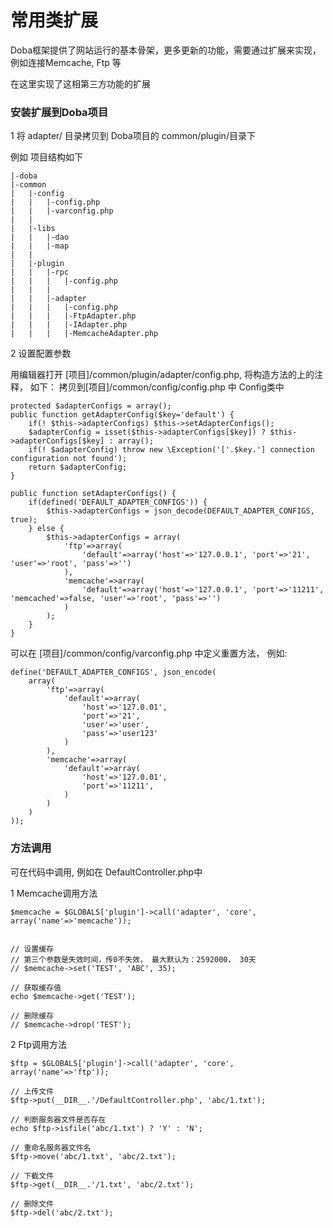
# 常用类扩展

Doba框架提供了网站运行的基本骨架，更多更新的功能，需要通过扩展来实现，例如连接Memcache, Ftp 等

在这里实现了这相第三方功能的扩展


### 安装扩展到Doba项目

1 将 adapter/ 目录拷贝到 Doba项目的 common/plugin/目录下

例如 项目结构如下
```
|-doba
|-common
|   |-config
|   |   |-config.php
|   |   |-varconfig.php
|   |
|   |-libs 
|   |   |-dao
|   |   |-map
|   |
|   |-plugin
|   |   |-rpc
|   |   |   |-config.php
|   |   |
|   |   |-adapter
|   |   |   |-config.php
|   |   |   |-FtpAdapter.php
|   |   |   |-IAdapter.php
|   |   |   |-MemcacheAdapter.php
```

2 设置配置参数

用编辑器打开 [项目]/common/plugin/adapter/config.php, 将构造方法的上的注释， 如下： 拷贝到[项目]/common/config/config.php 中 Config类中

```
protected $adapterConfigs = array();
public function getAdapterConfig($key='default') {
    if(! $this->adapterConfigs) $this->setAdapterConfigs();
    $adapterConfig = isset($this->adapterConfigs[$key]) ? $this->adapterConfigs[$key] : array();
    if(! $adapterConfig) throw new \Exception('['.$key.'] connection configuration not found');
    return $adapterConfig;
}

public function setAdapterConfigs() {
    if(defined('DEFAULT_ADAPTER_CONFIGS')) {
        $this->adapterConfigs = json_decode(DEFAULT_ADAPTER_CONFIGS, true);
    } else {
        $this->adapterConfigs = array(
            'ftp'=>array(
                'default'=>array('host'=>'127.0.0.1', 'port'=>'21', 'user'=>'root', 'pass'=>'')
            ),
            'memcache'=>array(
                'default'=>array('host'=>'127.0.0.1', 'port'=>'11211', 'memcached'=>false, 'user'=>'root', 'pass'=>'')
            )
        );
    }
}
```

可以在 [项目]/common/config/varconfig.php 中定义重置方法， 例如:

```
define('DEFAULT_ADAPTER_CONFIGS', json_encode(
    array(
        'ftp'=>array(
            'default'=>array(
                'host'=>'127.0.01', 
                'port'=>'21', 
                'user'=>'user', 
                'pass'=>'user123'
            )
        ),
        'memcache'=>array(
            'default'=>array(
                'host'=>'127.0.01', 
                'port'=>'11211', 
            )   
        )
    )   
));
```


### 方法调用

可在代码中调用, 例如在 DefaultController.php中

1 Memcache调用方法

```
$memcache = $GLOBALS['plugin']->call('adapter', 'core', array('name'=>'memcache'));


// 设置缓存
// 第三个参数是失效时间，传0不失效， 最大默认为：2592000， 30天
// $memcache->set('TEST', 'ABC', 35);

// 获取缓存值
echo $memcache->get('TEST');

// 删除缓存
// $memcache->drop('TEST');

```

2 Ftp调用方法

```
$ftp = $GLOBALS['plugin']->call('adapter', 'core', array('name'=>'ftp'));

// 上传文件
$ftp->put(__DIR__.'/DefaultController.php', 'abc/1.txt');

// 判断服务器文件是否存在
echo $ftp->isfile('abc/1.txt') ? 'Y' : 'N';

// 重命名服务器文件名
$ftp->move('abc/1.txt', 'abc/2.txt');

// 下截文件
$ftp->get(__DIR__.'/1.txt', 'abc/2.txt');

// 删除文件
$ftp->del('abc/2.txt');
```
